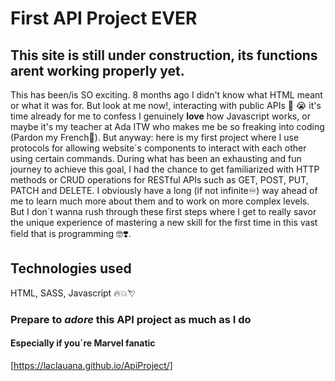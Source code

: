# First API Project EVER

## This site is still under construction, its functions arent working properly yet.

This has been/is SO exciting. 8 months ago I didn't know what HTML meant or what it was for. But look at me now!, interacting with public APIs :pleading_face: :sob: it's time already for me to confess I genuinely **love** how Javascript works, or maybe it's my teacher at Ada ITW who makes me be so freaking into coding (Pardon my French:nail_care:). But anyway: here is my first project where I use protocols for allowing website´s components to interact with each other using certain commands.
During what has been an exhausting and fun journey to achieve this goal, I had the chance to get familiarized with HTTP methods or CRUD operations for RESTful APIs such as GET, POST, PUT, PATCH and DELETE. I obviously have a long (if not infinite:infinity:) way ahead of me to learn much more about them and to work on more complex levels. But I don´t wanna rush through these first steps where I get to really savor the unique experience of mastering a new skill for the first time in this vast field that is programming :nerd_face::heavy_heart_exclamation:.

## Technologies used

HTML, SASS, Javascript :fire::boom::cupid:

### Prepare to _adore_ this API project as much as I do

#### Especially if you´re Marvel fanatic

[https://laclauana.github.io/ApiProject/]
